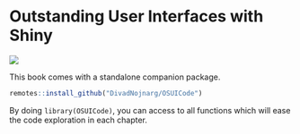 # Outstanding User Interfaces with Shiny

<a href="https://www.routledge.com/Outstanding-User-Interfaces-with-Shiny/Granjon/p/book/9780367645267"><img src="https://user-images.githubusercontent.com/18291543/181491295-1a5b498c-e7ee-428c-a1af-c3ee22e35ef5.jpg"></a>

This book comes with a standalone companion package.

```r
remotes::install_github("DivadNojnarg/OSUICode")
```


By doing `library(OSUICode)`, you can access to all functions which will ease the code
exploration in each chapter.

